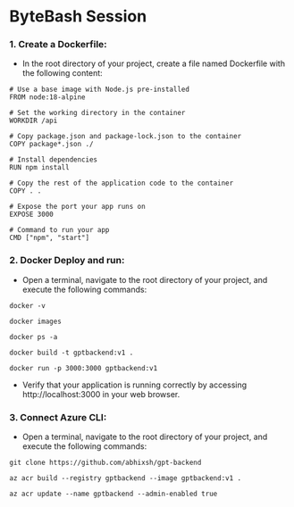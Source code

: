 <h1>ByteBash Session</h1>

<h3>1. Create a Dockerfile:</h3>

- In the root directory of your project, create a file named Dockerfile with the following content:

```
# Use a base image with Node.js pre-installed
FROM node:18-alpine

# Set the working directory in the container
WORKDIR /api

# Copy package.json and package-lock.json to the container
COPY package*.json ./

# Install dependencies
RUN npm install

# Copy the rest of the application code to the container
COPY . .

# Expose the port your app runs on
EXPOSE 3000

# Command to run your app
CMD ["npm", "start"]
```

<h3>2. Docker Deploy and run:</h3>

- Open a terminal, navigate to the root directory of your project, and execute the following commands:

```
docker -v
```
```
docker images
```
```
docker ps -a
```
```
docker build -t gptbackend:v1 .
```
```
docker run -p 3000:3000 gptbackend:v1
```

- Verify that your application is running correctly by accessing http://localhost:3000 in your web browser.


<h3>3. Connect Azure CLI:</h3>

- Open a terminal, navigate to the root directory of your project, and execute the following commands:

```
git clone https://github.com/abhixsh/gpt-backend
```
```
az acr build --registry gptbackend --image gptbackend:v1 .
```
```
az acr update --name gptbackend --admin-enabled true
```